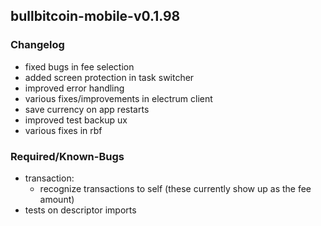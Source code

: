 
## bullbitcoin-mobile-v0.1.98


### Changelog
  - fixed bugs in fee selection
  - added screen protection in task switcher
  - improved error handling
  - various fixes/improvements in electrum client
  - save currency on app restarts
  - improved test backup ux
  - various fixes in rbf

### Required/Known-Bugs
  - transaction:
    - recognize transactions to self (these currently show up as the fee amount)
  - tests on descriptor imports
